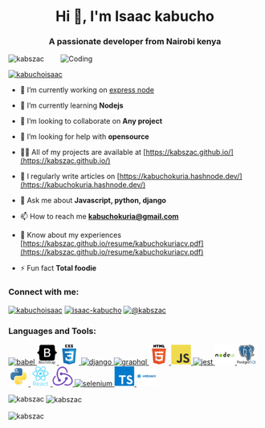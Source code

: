 <h1 align="center">Hi 👋, I'm Isaac kabucho</h1>
<h3 align="center">A passionate developer from Nairobi kenya</h3>
<img  align="right" alt="Coding" width="400"  src="https://encrypted-tbn0.gstatic.com/images?q=tbn:ANd9GcSiA0xI3vuwDmuAlR6ZW2Ud0jDlcFhNB5a5kq3t9iHY&s">

<p align="left"> <img src="https://komarev.com/ghpvc/?username=kabszac&label=Profile%20views&color=0e75b6&style=flat" alt="kabszac" /> </p>

<p align="left"> <a href="https://twitter.com/kabuchoisaac" target="blank"><img src="https://img.shields.io/twitter/follow/kabuchoisaac?logo=twitter&style=for-the-badge" alt="kabuchoisaac" /></a> </p>

- 🔭 I’m currently working on [express node](https://github.com/kabszac/mycontacts-backend)

- 🌱 I’m currently learning **Nodejs**

- 👯 I’m looking to collaborate on **Any project**

- 🤝 I’m looking for help with **opensource**

- 👨‍💻 All of my projects are available at [https://kabszac.github.io/](https://kabszac.github.io/)

- 📝 I regularly write articles on [https://kabuchokuria.hashnode.dev/](https://kabuchokuria.hashnode.dev/)

- 💬 Ask me about **Javascript, python, django**

- 📫 How to reach me **kabuchokuria@gmail.com**

- 📄 Know about my experiences [https://kabszac.github.io/resume/kabuchokuriacv.pdf](https://kabszac.github.io/resume/kabuchokuriacv.pdf)

- ⚡ Fun fact **Total foodie**

<h3 align="left">Connect with me:</h3>
<p align="left">
<a href="https://twitter.com/kabuchoisaac" target="blank"><img align="center" src="https://raw.githubusercontent.com/rahuldkjain/github-profile-readme-generator/master/src/images/icons/Social/twitter.svg" alt="kabuchoisaac" height="30" width="40" /></a>
<a href="https://linkedin.com/in/isaac-kabucho" target="blank"><img align="center" src="https://raw.githubusercontent.com/rahuldkjain/github-profile-readme-generator/master/src/images/icons/Social/linked-in-alt.svg" alt="isaac-kabucho" height="30" width="40" /></a>
<a href="https://hashnode.com/@kabszac" target="blank"><img align="center" src="https://raw.githubusercontent.com/rahuldkjain/github-profile-readme-generator/master/src/images/icons/Social/hashnode.svg" alt="@kabszac" height="30" width="40" /></a>
</p>

<h3 align="left">Languages and Tools:</h3>
<p align="left"> <a href="https://babeljs.io/" target="_blank" rel="noreferrer"> <img src="https://www.vectorlogo.zone/logos/babeljs/babeljs-icon.svg" alt="babel" width="40" height="40"/> </a> <a href="https://getbootstrap.com" target="_blank" rel="noreferrer"> <img src="https://raw.githubusercontent.com/devicons/devicon/master/icons/bootstrap/bootstrap-plain-wordmark.svg" alt="bootstrap" width="40" height="40"/> </a> <a href="https://www.w3schools.com/css/" target="_blank" rel="noreferrer"> <img src="https://raw.githubusercontent.com/devicons/devicon/master/icons/css3/css3-original-wordmark.svg" alt="css3" width="40" height="40"/> </a> <a href="https://www.djangoproject.com/" target="_blank" rel="noreferrer"> <img src="https://cdn.worldvectorlogo.com/logos/django.svg" alt="django" width="40" height="40"/> </a> <a href="https://graphql.org" target="_blank" rel="noreferrer"> <img src="https://www.vectorlogo.zone/logos/graphql/graphql-icon.svg" alt="graphql" width="40" height="40"/> </a> <a href="https://www.w3.org/html/" target="_blank" rel="noreferrer"> <img src="https://raw.githubusercontent.com/devicons/devicon/master/icons/html5/html5-original-wordmark.svg" alt="html5" width="40" height="40"/> </a> <a href="https://developer.mozilla.org/en-US/docs/Web/JavaScript" target="_blank" rel="noreferrer"> <img src="https://raw.githubusercontent.com/devicons/devicon/master/icons/javascript/javascript-original.svg" alt="javascript" width="40" height="40"/> </a> <a href="https://jestjs.io" target="_blank" rel="noreferrer"> <img src="https://www.vectorlogo.zone/logos/jestjsio/jestjsio-icon.svg" alt="jest" width="40" height="40"/> </a> <a href="https://nodejs.org" target="_blank" rel="noreferrer"> <img src="https://raw.githubusercontent.com/devicons/devicon/master/icons/nodejs/nodejs-original-wordmark.svg" alt="nodejs" width="40" height="40"/> </a> <a href="https://www.postgresql.org" target="_blank" rel="noreferrer"> <img src="https://raw.githubusercontent.com/devicons/devicon/master/icons/postgresql/postgresql-original-wordmark.svg" alt="postgresql" width="40" height="40"/> </a> <a href="https://www.python.org" target="_blank" rel="noreferrer"> <img src="https://raw.githubusercontent.com/devicons/devicon/master/icons/python/python-original.svg" alt="python" width="40" height="40"/> </a> <a href="https://reactjs.org/" target="_blank" rel="noreferrer"> <img src="https://raw.githubusercontent.com/devicons/devicon/master/icons/react/react-original-wordmark.svg" alt="react" width="40" height="40"/> </a> <a href="https://redux.js.org" target="_blank" rel="noreferrer"> <img src="https://raw.githubusercontent.com/devicons/devicon/master/icons/redux/redux-original.svg" alt="redux" width="40" height="40"/> </a> <a href="https://www.selenium.dev" target="_blank" rel="noreferrer"> <img src="https://raw.githubusercontent.com/detain/svg-logos/780f25886640cef088af994181646db2f6b1a3f8/svg/selenium-logo.svg" alt="selenium" width="40" height="40"/> </a> <a href="https://www.typescriptlang.org/" target="_blank" rel="noreferrer"> <img src="https://raw.githubusercontent.com/devicons/devicon/master/icons/typescript/typescript-original.svg" alt="typescript" width="40" height="40"/> </a> <a href="https://webpack.js.org" target="_blank" rel="noreferrer"> <img src="https://raw.githubusercontent.com/devicons/devicon/d00d0969292a6569d45b06d3f350f463a0107b0d/icons/webpack/webpack-original-wordmark.svg" alt="webpack" width="40" height="40"/> </a> </p>

<p><img align="left" src="https://github-readme-stats.vercel.app/api/top-langs?username=kabszac&show_icons=true&locale=en&layout=compact" alt="kabszac" /></p>

<p>&nbsp;<img align="center" src="https://github-readme-stats.vercel.app/api?username=kabszac&show_icons=true&locale=en" alt="kabszac" /></p>

<p><img align="center" src="https://github-readme-streak-stats.herokuapp.com/?user=kabszac&" alt="kabszac" /></p>
